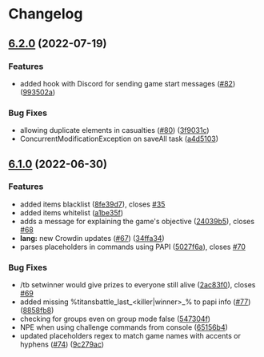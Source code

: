 # Changelog

## [6.2.0](https://github.com/RoinujNosde/TitansBattle/compare/v6.1.0...v6.2.0) (2022-07-19)


### Features

* added hook with Discord for sending game start messages  ([#82](https://github.com/RoinujNosde/TitansBattle/issues/82)) ([993502a](https://github.com/RoinujNosde/TitansBattle/commit/993502a7f4797d59cda1f8240c865353dd7132c7))


### Bug Fixes

* allowing duplicate elements in casualties ([#80](https://github.com/RoinujNosde/TitansBattle/issues/80)) ([3f9031c](https://github.com/RoinujNosde/TitansBattle/commit/3f9031c76e9d59d3cf93e60d45f0262660f3cdf0))
* ConcurrentModificationException on saveAll task ([a4d5103](https://github.com/RoinujNosde/TitansBattle/commit/a4d5103a992879a62089e6b97f7ef96602ea1958))

## [6.1.0](https://github.com/RoinujNosde/TitansBattle/compare/v6.0.0...v6.1.0) (2022-06-30)


### Features

* added items blacklist ([8fe39d7](https://github.com/RoinujNosde/TitansBattle/commit/8fe39d7e68934451225b49811b3447bfc87aa205)), closes [#35](https://github.com/RoinujNosde/TitansBattle/issues/35)
* added items whitelist ([a1be35f](https://github.com/RoinujNosde/TitansBattle/commit/a1be35f98db10233549f1902017a17a3a4c549cc))
* adds a message for explaining the game's objective ([24039b5](https://github.com/RoinujNosde/TitansBattle/commit/24039b52fd46d7e18bb3be21e6b6bed883a67220)), closes [#68](https://github.com/RoinujNosde/TitansBattle/issues/68)
* **lang:** new Crowdin updates ([#67](https://github.com/RoinujNosde/TitansBattle/issues/67)) ([34ffa34](https://github.com/RoinujNosde/TitansBattle/commit/34ffa34e10ce1f7b430ff72abf85a12e552a58c2))
* parses placeholders in commands using PAPI ([5027f6a](https://github.com/RoinujNosde/TitansBattle/commit/5027f6a2399a05c166167b1710e6c008709945c0)), closes [#70](https://github.com/RoinujNosde/TitansBattle/issues/70)


### Bug Fixes

* /tb setwinner would give prizes to everyone still alive ([2ac83f0](https://github.com/RoinujNosde/TitansBattle/commit/2ac83f00450ee7c8c336059e8aac6d5d03dfc5f1)), closes [#69](https://github.com/RoinujNosde/TitansBattle/issues/69)
* added missing %titansbattle_last_<killer|winner>_<game>% to papi info ([#77](https://github.com/RoinujNosde/TitansBattle/issues/77)) ([8858fb8](https://github.com/RoinujNosde/TitansBattle/commit/8858fb8a0c788bf7f041cb504a4e71d21c7ce138))
* checking for groups even on group mode false ([547304f](https://github.com/RoinujNosde/TitansBattle/commit/547304f3298e1aeb0da211bc0b54322134e12017))
* NPE when using challenge commands from console ([65156b4](https://github.com/RoinujNosde/TitansBattle/commit/65156b45fe54d37e572b8d359354150b7d0a2ebb))
* updated placeholders regex to match game names with accents or hyphens ([#74](https://github.com/RoinujNosde/TitansBattle/issues/74)) ([9c279ac](https://github.com/RoinujNosde/TitansBattle/commit/9c279acdc46865608f4b5d74c88172b432a82937))
